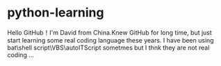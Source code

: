 # python-learning
Hello GitHub！I'm David from China.Knew GitHub for long time, but just start learning some real coding language these years. I have been using bat\shell script\VBS\autoITScript sometmes but I thnk they are not real coding ...
